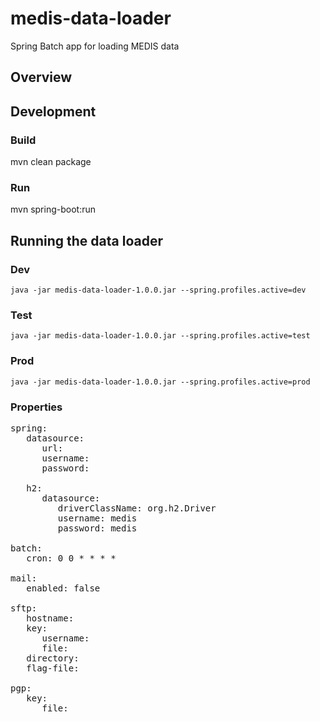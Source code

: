 # medis-data-loader
Spring Batch app for loading MEDIS data

## Overview

## Development
### Build
mvn clean package

### Run
mvn spring-boot:run


## Running the data loader

### Dev
`java -jar medis-data-loader-1.0.0.jar --spring.profiles.active=dev`

### Test
`java -jar medis-data-loader-1.0.0.jar --spring.profiles.active=test`

### Prod
`java -jar medis-data-loader-1.0.0.jar --spring.profiles.active=prod`

### Properties
<pre>
spring:
   datasource:
      url: 
      username: 
      password: 
      
   h2:
      datasource:
         driverClassName: org.h2.Driver
         username: medis
         password: medis

batch:
   cron: 0 0 * * * *
   
mail:
   enabled: false
   
sftp:
   hostname: 
   key: 
      username:  
      file: 
   directory: 
   flag-file: 
   
pgp:
   key:
      file: 
</pre>